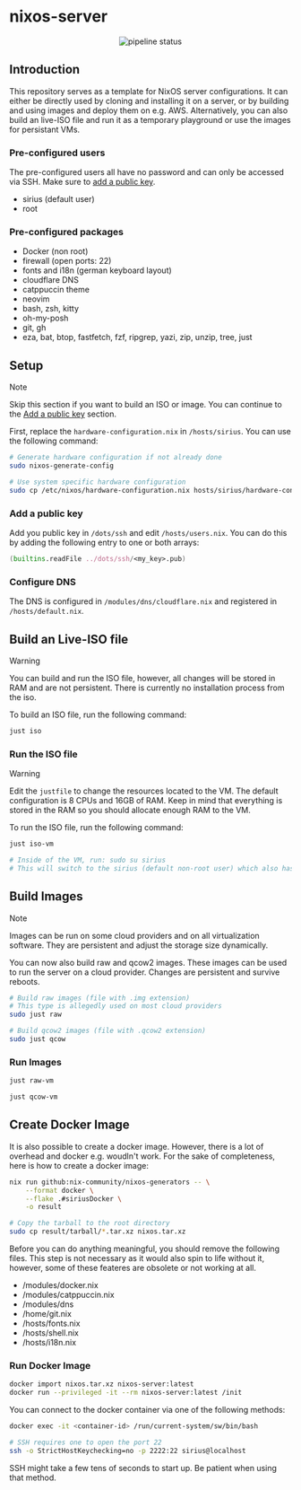 # nixos-server

<div align="center">
    <img src="https://github.com/micartey/nixos-server/actions/workflows/nix.yml/badge.svg" alt="pipeline status">
</div>

## Introduction

This repository serves as a template for NixOS server configurations.
It can either be directly used by cloning and installing it on a server, or by building and using images and deploy them on e.g. AWS.
Alternatively, you can also build an live-ISO file and run it as a temporary playground or use the images for persistant VMs.

### Pre-configured users

The pre-configured users all have no password and can only be accessed via SSH.
Make sure to [add a public key](#add-a-public-key).

- sirius (default user)
- root

### Pre-configured packages

- Docker (non root)
- firewall (open ports: 22)
- fonts and i18n (german keyboard layout)
- cloudflare DNS
- catppuccin theme
- neovim
- bash, zsh, kitty
- oh-my-posh
- git, gh
- eza, bat, btop, fastfetch, fzf, ripgrep, yazi, zip, unzip, tree, just

## Setup

> [!NOTE]
> Skip this section if you want to build an ISO or image.
> You can continue to the [Add a public key](#add-a-public-key) section.

First, replace the `hardware-configuration.nix` in `/hosts/sirius`.
You can use the following command:

```bash
# Generate hardware configuration if not already done
sudo nixos-generate-config

# Use system specific hardware configuration
sudo cp /etc/nixos/hardware-configuration.nix hosts/sirius/hardware-configuration.nix
```

### Add a public key

Add you public key in `/dots/ssh` and edit `/hosts/users.nix`.
You can do this by adding the following entry to one or both arrays:

```nix
(builtins.readFile ../dots/ssh/<my_key>.pub)
```

### Configure DNS

The DNS is configured in `/modules/dns/cloudflare.nix` and registered in `/hosts/default.nix`.

## Build an Live-ISO file

> [!WARNING]
> You can build and run the ISO file, however, all changes will be stored in RAM and are not persistent.
> There is currently no installation process from the iso.

To build an ISO file, run the following command:

```bash
just iso
```

### Run the ISO file

> [!WARNING]
> Edit the `justfile` to change the resources located to the VM.
> The default configuration is 8 CPUs and 16GB of RAM.
> Keep in mind that everything is stored in the RAM so you should allocate enough RAM to the VM.

To run the ISO file, run the following command:

```bash
just iso-vm

# Inside of the VM, run: sudo su sirius
# This will switch to the sirius (default non-root user) which also has home-manager configured
```

## Build Images

> [!NOTE]
> Images can be run on some cloud providers and on all virtualization software.
> They are persistent and adjust the storage size dynamically.

You can now also build raw and qcow2 images.
These images can be used to run the server on a cloud provider.
Changes are persistent and survive reboots.

```bash
# Build raw images (file with .img extension)
# This type is allegedly used on most cloud providers
sudo just raw

# Build qcow2 images (file with .qcow2 extension)
sudo just qcow
```

### Run Images

```bash
just raw-vm

just qcow-vm
```

## Create Docker Image

It is also possible to create a docker image.
However, there is a lot of overhead and docker e.g. woudln't work.
For the sake of completeness, here is how to create a docker image:

```bash
nix run github:nix-community/nixos-generators -- \
    --format docker \
    --flake .#siriusDocker \
    -o result

# Copy the tarball to the root directory
sudo cp result/tarball/*.tar.xz nixos.tar.xz
```

Before you can do anything meaningful, you should remove the following files.
This step is not necessary as it would also spin to life without it, however, some of these feateres are obsolete or not working at all.

- /modules/docker.nix
- /modules/catppuccin.nix
- /modules/dns
- /home/git.nix
- /hosts/fonts.nix
- /hosts/shell.nix
- /hosts/i18n.nix

### Run Docker Image

```bash
docker import nixos.tar.xz nixos-server:latest
docker run --privileged -it --rm nixos-server:latest /init
```

You can connect to the docker container via one of the following methods:

```bash
docker exec -it <container-id> /run/current-system/sw/bin/bash

# SSH requires one to open the port 22
ssh -o StrictHostKeychecking=no -p 2222:22 sirius@localhost
```

SSH might take a few tens of seconds to start up.
Be patient when using that method.
